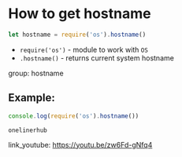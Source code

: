 # How to get hostname

```js
let hostname = require('os').hostname()
```

- `require('os')` - module to work with `OS`
- `.hostname()` - returns current system hostname

group: hostname

## Example: 
```js
console.log(require('os').hostname())
```
```
onelinerhub

```

link_youtube: https://youtu.be/zw6Fd-gNfq4
